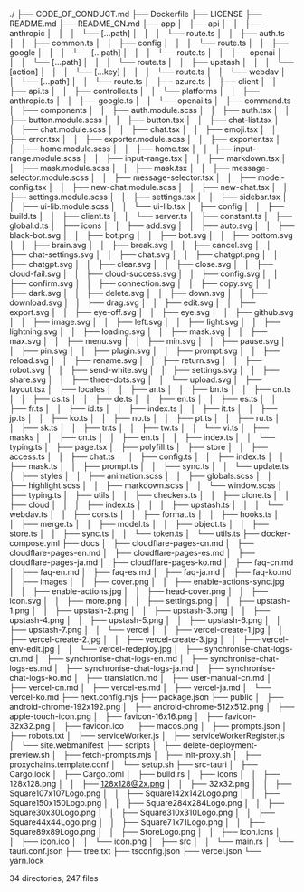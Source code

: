 ./
├── CODE_OF_CONDUCT.md
├── Dockerfile
├── LICENSE
├── README.md
├── README_CN.md
├── app
│   ├── api
│   │   ├── anthropic
│   │   │   └── [...path]
│   │   │       └── route.ts
│   │   ├── auth.ts
│   │   ├── common.ts
│   │   ├── config
│   │   │   └── route.ts
│   │   ├── google
│   │   │   └── [...path]
│   │   │       └── route.ts
│   │   ├── openai
│   │   │   └── [...path]
│   │   │       └── route.ts
│   │   ├── upstash
│   │   │   └── [action]
│   │   │       └── [...key]
│   │   │           └── route.ts
│   │   └── webdav
│   │       └── [...path]
│   │           └── route.ts
│   ├── azure.ts
│   ├── client
│   │   ├── api.ts
│   │   ├── controller.ts
│   │   └── platforms
│   │       ├── anthropic.ts
│   │       ├── google.ts
│   │       └── openai.ts
│   ├── command.ts
│   ├── components
│   │   ├── auth.module.scss
│   │   ├── auth.tsx
│   │   ├── button.module.scss
│   │   ├── button.tsx
│   │   ├── chat-list.tsx
│   │   ├── chat.module.scss
│   │   ├── chat.tsx
│   │   ├── emoji.tsx
│   │   ├── error.tsx
│   │   ├── exporter.module.scss
│   │   ├── exporter.tsx
│   │   ├── home.module.scss
│   │   ├── home.tsx
│   │   ├── input-range.module.scss
│   │   ├── input-range.tsx
│   │   ├── markdown.tsx
│   │   ├── mask.module.scss
│   │   ├── mask.tsx
│   │   ├── message-selector.module.scss
│   │   ├── message-selector.tsx
│   │   ├── model-config.tsx
│   │   ├── new-chat.module.scss
│   │   ├── new-chat.tsx
│   │   ├── settings.module.scss
│   │   ├── settings.tsx
│   │   ├── sidebar.tsx
│   │   ├── ui-lib.module.scss
│   │   └── ui-lib.tsx
│   ├── config
│   │   ├── build.ts
│   │   ├── client.ts
│   │   └── server.ts
│   ├── constant.ts
│   ├── global.d.ts
│   ├── icons
│   │   ├── add.svg
│   │   ├── auto.svg
│   │   ├── black-bot.svg
│   │   ├── bot.png
│   │   ├── bot.svg
│   │   ├── bottom.svg
│   │   ├── brain.svg
│   │   ├── break.svg
│   │   ├── cancel.svg
│   │   ├── chat-settings.svg
│   │   ├── chat.svg
│   │   ├── chatgpt.png
│   │   ├── chatgpt.svg
│   │   ├── clear.svg
│   │   ├── close.svg
│   │   ├── cloud-fail.svg
│   │   ├── cloud-success.svg
│   │   ├── config.svg
│   │   ├── confirm.svg
│   │   ├── connection.svg
│   │   ├── copy.svg
│   │   ├── dark.svg
│   │   ├── delete.svg
│   │   ├── down.svg
│   │   ├── download.svg
│   │   ├── drag.svg
│   │   ├── edit.svg
│   │   ├── export.svg
│   │   ├── eye-off.svg
│   │   ├── eye.svg
│   │   ├── github.svg
│   │   ├── image.svg
│   │   ├── left.svg
│   │   ├── light.svg
│   │   ├── lightning.svg
│   │   ├── loading.svg
│   │   ├── mask.svg
│   │   ├── max.svg
│   │   ├── menu.svg
│   │   ├── min.svg
│   │   ├── pause.svg
│   │   ├── pin.svg
│   │   ├── plugin.svg
│   │   ├── prompt.svg
│   │   ├── reload.svg
│   │   ├── rename.svg
│   │   ├── return.svg
│   │   ├── robot.svg
│   │   ├── send-white.svg
│   │   ├── settings.svg
│   │   ├── share.svg
│   │   ├── three-dots.svg
│   │   └── upload.svg
│   ├── layout.tsx
│   ├── locales
│   │   ├── ar.ts
│   │   ├── bn.ts
│   │   ├── cn.ts
│   │   ├── cs.ts
│   │   ├── de.ts
│   │   ├── en.ts
│   │   ├── es.ts
│   │   ├── fr.ts
│   │   ├── id.ts
│   │   ├── index.ts
│   │   ├── it.ts
│   │   ├── jp.ts
│   │   ├── ko.ts
│   │   ├── no.ts
│   │   ├── pt.ts
│   │   ├── ru.ts
│   │   ├── sk.ts
│   │   ├── tr.ts
│   │   ├── tw.ts
│   │   └── vi.ts
│   ├── masks
│   │   ├── cn.ts
│   │   ├── en.ts
│   │   ├── index.ts
│   │   └── typing.ts
│   ├── page.tsx
│   ├── polyfill.ts
│   ├── store
│   │   ├── access.ts
│   │   ├── chat.ts
│   │   ├── config.ts
│   │   ├── index.ts
│   │   ├── mask.ts
│   │   ├── prompt.ts
│   │   ├── sync.ts
│   │   └── update.ts
│   ├── styles
│   │   ├── animation.scss
│   │   ├── globals.scss
│   │   ├── highlight.scss
│   │   ├── markdown.scss
│   │   └── window.scss
│   ├── typing.ts
│   ├── utils
│   │   ├── checkers.ts
│   │   ├── clone.ts
│   │   ├── cloud
│   │   │   ├── index.ts
│   │   │   ├── upstash.ts
│   │   │   └── webdav.ts
│   │   ├── cors.ts
│   │   ├── format.ts
│   │   ├── hooks.ts
│   │   ├── merge.ts
│   │   ├── model.ts
│   │   ├── object.ts
│   │   ├── store.ts
│   │   ├── sync.ts
│   │   └── token.ts
│   └── utils.ts
├── docker-compose.yml
├── docs
│   ├── cloudflare-pages-cn.md
│   ├── cloudflare-pages-en.md
│   ├── cloudflare-pages-es.md
│   ├── cloudflare-pages-ja.md
│   ├── cloudflare-pages-ko.md
│   ├── faq-cn.md
│   ├── faq-en.md
│   ├── faq-es.md
│   ├── faq-ja.md
│   ├── faq-ko.md
│   ├── images
│   │   ├── cover.png
│   │   ├── enable-actions-sync.jpg
│   │   ├── enable-actions.jpg
│   │   ├── head-cover.png
│   │   ├── icon.svg
│   │   ├── more.png
│   │   ├── settings.png
│   │   ├── upstash-1.png
│   │   ├── upstash-2.png
│   │   ├── upstash-3.png
│   │   ├── upstash-4.png
│   │   ├── upstash-5.png
│   │   ├── upstash-6.png
│   │   ├── upstash-7.png
│   │   └── vercel
│   │       ├── vercel-create-1.jpg
│   │       ├── vercel-create-2.jpg
│   │       ├── vercel-create-3.jpg
│   │       ├── vercel-env-edit.jpg
│   │       └── vercel-redeploy.jpg
│   ├── synchronise-chat-logs-cn.md
│   ├── synchronise-chat-logs-en.md
│   ├── synchronise-chat-logs-es.md
│   ├── synchronise-chat-logs-ja.md
│   ├── synchronise-chat-logs-ko.md
│   ├── translation.md
│   ├── user-manual-cn.md
│   ├── vercel-cn.md
│   ├── vercel-es.md
│   ├── vercel-ja.md
│   └── vercel-ko.md
├── next.config.mjs
├── package.json
├── public
│   ├── android-chrome-192x192.png
│   ├── android-chrome-512x512.png
│   ├── apple-touch-icon.png
│   ├── favicon-16x16.png
│   ├── favicon-32x32.png
│   ├── favicon.ico
│   ├── macos.png
│   ├── prompts.json
│   ├── robots.txt
│   ├── serviceWorker.js
│   ├── serviceWorkerRegister.js
│   └── site.webmanifest
├── scripts
│   ├── delete-deployment-preview.sh
│   ├── fetch-prompts.mjs
│   ├── init-proxy.sh
│   ├── proxychains.template.conf
│   └── setup.sh
├── src-tauri
│   ├── Cargo.lock
│   ├── Cargo.toml
│   ├── build.rs
│   ├── icons
│   │   ├── 128x128.png
│   │   ├── 128x128@2x.png
│   │   ├── 32x32.png
│   │   ├── Square107x107Logo.png
│   │   ├── Square142x142Logo.png
│   │   ├── Square150x150Logo.png
│   │   ├── Square284x284Logo.png
│   │   ├── Square30x30Logo.png
│   │   ├── Square310x310Logo.png
│   │   ├── Square44x44Logo.png
│   │   ├── Square71x71Logo.png
│   │   ├── Square89x89Logo.png
│   │   ├── StoreLogo.png
│   │   ├── icon.icns
│   │   ├── icon.ico
│   │   └── icon.png
│   ├── src
│   │   └── main.rs
│   └── tauri.conf.json
├── tree.txt
├── tsconfig.json
├── vercel.json
└── yarn.lock

34 directories, 247 files
